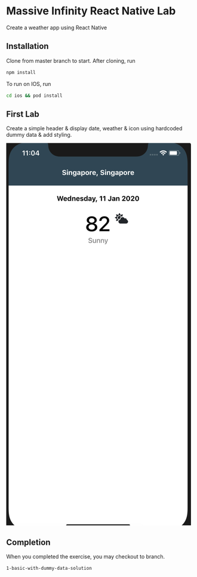 # Massive Infinity React Native Lab

Create a weather app using React Native

## Installation

Clone from master branch to start. After cloning, run

```bash
npm install
```

To run on IOS, run
```bash
cd ios && pod install
```

## First Lab

Create a simple header & display date, weather & icon using hardcoded dummy data & add styling.

![Lab 1 screenshot](/assets/screenshots/lab1.png)


## Completion
When you completed the exercise, you may checkout to branch. 

```bash
1-basic-with-dummy-data-solution
```